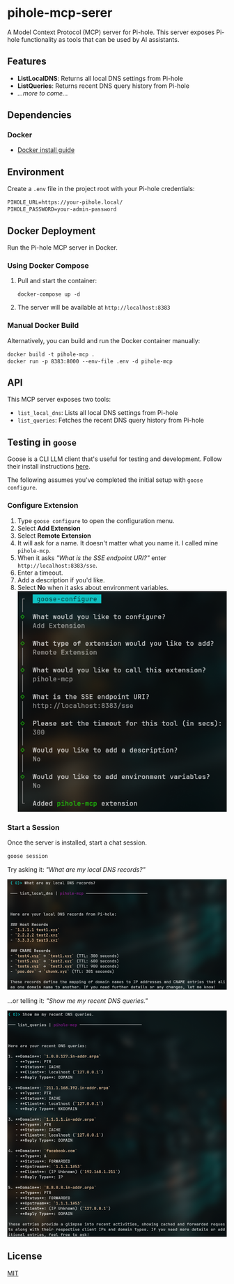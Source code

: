 # pihole-mcp-serer

A Model Context Protocol (MCP) server for Pi-hole. This server exposes Pi-hole functionality as tools that can be used by AI assistants.

## Features

- **ListLocalDNS**: Returns all local DNS settings from Pi-hole
- **ListQueries**: Returns recent DNS query history from Pi-hole
- _...more to come..._

## Dependencies

### Docker

- [Docker install guide](https://docs.docker.com/engine/install/)

## Environment

Create a `.env` file in the project root with your Pi-hole credentials:
```
PIHOLE_URL=https://your-pihole.local/
PIHOLE_PASSWORD=your-admin-password
```

## Docker Deployment

Run the Pi-hole MCP server in Docker.

### Using Docker Compose

1. Pull and start the container:
   ```
   docker-compose up -d
   ```

2. The server will be available at `http://localhost:8383`

### Manual Docker Build

Alternatively, you can build and run the Docker container manually:

```
docker build -t pihole-mcp .
docker run -p 8383:8000 --env-file .env -d pihole-mcp
```

## API

This MCP server exposes two tools:

- `list_local_dns`: Lists all local DNS settings from Pi-hole
- `list_queries`: Fetches the recent DNS query history from Pi-hole

## Testing in `goose`

Goose is a CLI LLM client that's useful for testing and development. Follow their install instructions [here](https://block.github.io/goose/docs/quickstart/).

The following assumes you've completed the initial setup with `goose configure`.

### Configure Extension

1. Type `goose configure` to open the configuration menu.
2. Select **Add Extension**
3. Select **Remote Extension**
4. It will ask for a name. It doesn't matter what you name it. I called mine `pihole-mcp`.
5. When it asks _"What is the SSE endpoint URI?"_ enter `http://localhost:8383/sse`.
6. Enter a timeout.
7. Add a description if you'd like.
8. Select **No** when it asks about environment variables.
   ![Screenshot of configuration](./img/configure-goose-2.jpg)

### Start a Session

Once the server is installed, start a chat session.

```sh
goose session
```

Try asking it: _"What are my local DNS records?"_

![Screenshot of local DNS tool](./img/local-dns.jpg)

...or telling it: _"Show me my recent DNS queries."_

![Screenshot of queries](./img/recent-queries.jpg)

## License

[MIT](./LICENSE)
